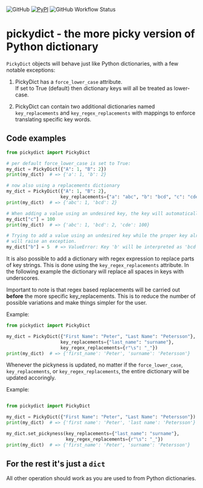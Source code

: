 ![GitHub](https://img.shields.io/github/license/florian-huber/pickydict)
[![PyPI](https://img.shields.io/pypi/v/pickydict)](https://pypi.org/project/pickydict/)
![GitHub Workflow Status](https://img.shields.io/github/workflow/status/florian-huber/pickydict/CI_Build)

# pickydict - the more picky version of Python dictionary

`PickyDict` objects will behave just like Python dictionaries, with a few
notable exceptions:

1. PickyDict has a `force_lower_case` attribute.   
If set to True (default) then dictionary keys will all be treated as lower-case.

2. PickyDict can contain two additional dictionaries named `key_replacements`
    and `key_regex_replacements` with mappings to enforce translating specific key words.

## Code examples

```python
from pickydict import PickyDict

# per default force_lower_case is set to True:
my_dict = PickyDict({"A": 1, "B": 2})
print(my_dict)  # => {'a': 1, 'b': 2}

# now also using a replacements dictionary
my_dict = PickyDict({"A": 1, "B": 2},
                    key_replacements={"a": "abc", "b": "bcd", "c": "cde"})
print(my_dict)  # => {'abc': 1, 'bcd': 2}

# When adding a value using an undesired key, the key will automatically be fixed
my_dict["c"] = 100
print(my_dict)  # => {'abc': 1, 'bcd': 2, 'cde': 100}

# Trying to add a value using an undesired key while the proper key already exists,
# will raise an exception.
my_dict["b"] = 5  # => ValueError: Key 'b' will be interpreted as 'bcd'...
```

It is also possible to add a dictionary with regex expression to replace parts of
key strings. This is done using the `key_regex_replacements` attribute. In the following example the dictionary will replace all spaces in keys with underscores.

Important to note is that regex based replacements will be carried out **before** the more specific key_replacements. This is to reduce the number of possible variations and make things simpler for the user.

Example:

```python
from pickydict import PickyDict

my_dict = PickyDict({"First Name": "Peter", "Last Name": "Petersson"},
                    key_replacements={"last_name": "surname"},
                    key_regex_replacements={r"\s": "_"})
print(my_dict)  # => {'first_name': 'Peter', 'surname': 'Petersson'}
```

Whenever the pickyness is updated, no matter if the `force_lower_case`, `key_replacements`,
or `key_regex_replacements`, the entire dictionary will be updated accoringly.

Example:

```python

from pickydict import PickyDict

my_dict = PickyDict({"First Name": "Peter", "Last Name": "Petersson"})
print(my_dict)  # => {'first name': 'Peter', 'last name': 'Petersson'}

my_dict.set_pickyness(key_replacements={"last_name": "surname"},
                      key_regex_replacements={r"\s": "_"})
print(my_dict)  # => {'first_name': 'Peter', 'surname': 'Petersson'}
```

## For the rest it's just a `dict`
All other operation should work as you are used to from Python dictionaries.
